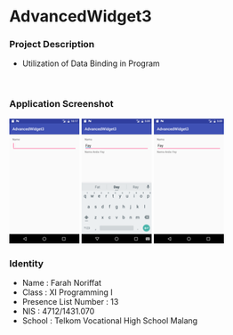 # AdvancedWidget3 

### Project Description
- Utilization of Data Binding in Program
<br>

### Application Screenshot
<img src="https://github.com/faychan/AdvancedWidget3/blob/master/Screenshot_1.png" width="25%" height="25%">
<img src="https://github.com/faychan/AdvancedWidget3/blob/master/Screenshot_2.png" width="25%" height="25%">
<img src="https://github.com/faychan/AdvancedWidget3/blob/master/Screenshot_3.png" width="25%" height="25%">
<br>

### Identity
- Name                 : Farah Noriffat
- Class                : XI Programming I
- Presence List Number : 13
- NIS                  : 4712/1431.070
- School               : Telkom Vocational High School Malang
